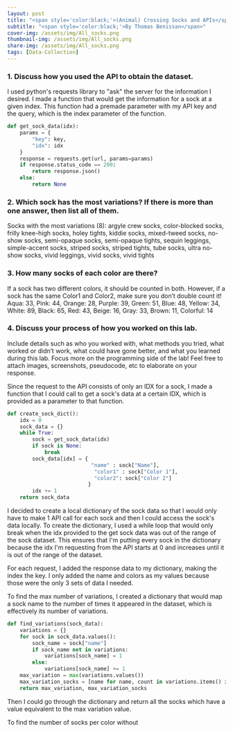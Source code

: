 ```yaml
---
layout: post
title: "<span style='color:black;'>(Animal) Crossing Socks and APIs</span>"
subtitle: "<span style='color:black;'>By Thomas Benissan</span>"
cover-img: /assets/img/All_socks.png
thumbnail-img: /assets/img/All_socks.png
share-img: /assets/img/All_socks.png
tags: [Data-Collection]
---
```


### 1. Discuss how you used the API to obtain the dataset.
I used python's requests library to "ask" the server for the information I desired. I made a function that would get the information for a sock at a given index. This function had a premade parameter with my API key and the query, which is the index parameter of the function.

~~~python
def get_sock_data(idx):
    params = {
        "key": key, 
        "idx": idx  
    }
    response = requests.get(url, params=params)
    if response.status_code == 200:
        return response.json()
    else:
        return None
~~~

### 2. Which sock has the most variations? If there is more than one answer, then list all of them.
Socks with the most variations (8): argyle crew socks, color-blocked socks, frilly knee-high socks, holey tights, kiddie socks, mixed-tweed socks, no-show socks, semi-opaque socks, semi-opaque tights, sequin leggings, simple-accent socks, striped socks, striped tights, tube socks, ultra no-show socks, vivid leggings, vivid socks, vivid tights

### 3. How many socks of each color are there?
If a sock has two different colors, it should be counted in both. However, if a sock has the same Color1 and Color2, make sure you don’t double count it!
Aqua: 33, Pink: 44, Orange: 28, Purple: 39, Green: 51, Blue: 48, Yellow: 34, White: 89, Black: 65, Red: 43, Beige: 16, Gray: 33, Brown: 11, Colorful: 14

### 4. Discuss your process of how you worked on this lab.
Include details such as who you worked with, what methods you tried, what worked or didn’t work, what could have gone better, and what you learned during this lab. Focus more on the programming side of the lab! Feel free to attach images, screenshots, pseudocode, etc to elaborate on your response.

Since the request to the API consists of only an IDX for a sock, I made a function that I could call to get a sock's data at a certain IDX, which is provided as a parameter to that function.

~~~python
def create_sock_dict():
    idx = 0
    sock_data = {}
    while True:
        sock = get_sock_data(idx)
        if sock is None:
            break
        sock_data[idx] = {
                           "name" : sock["Name"],
                            "color1" : sock["Color 1"],
                            "color2": sock["Color 2"]
                          }
        idx += 1
    return sock_data
~~~

I decided to create a local dictionary of the sock data so that I would only have to make 1 API call for each sock and then I could access the sock's data locally. To create the dictionary, I used a while loop that would only break when the idx provided to the get sock data was out of the range of the sock dataset. This ensures that I'm putting every sock in the dictionary because the idx I'm requesting from the API starts at 0 and increases until it is out of the range of the dataset.

For each request, I added the response data to my dictionary, making the index the key. I only added the name and colors as my values because those were the only 3 sets of data I needed.

To find the max number of variations, I created a dictionary that would map a sock name to the number of times it appeared in the dataset, which is effectively its number of variations.

~~~python
def find_variations(sock_data):
    variations = {}
    for sock in sock_data.values():
        sock_name = sock["name"]
        if sock_name not in variations:
            variations[sock_name] = 1
        else:
            variations[sock_name] += 1
    max_variation = max(variations.values())
    max_variation_socks = [name for name, count in variations.items() if count == max_variation]
    return max_variation, max_variation_socks
~~~

Then I could go through the dictionary and return all the socks which have a value equivalent to the max variation value.

To find the number of socks per color without
